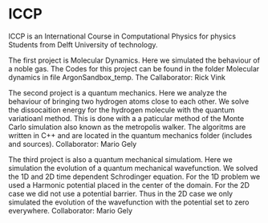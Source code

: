 # ICCP

ICCP is an International Course in Computational Physics
for physics Students from Delft University of technology. 

The first project is Molecular Dynamics. Here we simulated the behaviour of a noble gas.
The Codes for this project can be found in the folder Molecular dynamics in file ArgonSandbox_temp.
The Callaborator: Rick Vink

The second project is a quantum mechanics. Here we analyze the behaviour of 
bringing two hydrogen atoms close to each other. We solve the dissocaition energy for the hydrogen molecule with the quantum variatioanl method. This is done with a a paticular method of the Monte Carlo simulation also known as the metropolis walker. The algoritms are written in C++ and are located in the quantum mechanics folder (includes and sources).
Collaborator: Mario Gely

The third project is also a quantum mechanical simulatiom. Here we simulation the evolution of a quantum mechanical wavefunction. We solved the 1D and 2D time dependent Schrodinger equation. For the 1D problem we used a Harmonic potential placed in the center of the domain. For the 2D case we did not use a potential barrier. Thus in the 2D case we only simulated the evolution of the wavefunction with the potential set to zero everywhere.
Collaborator: Mario Gely

